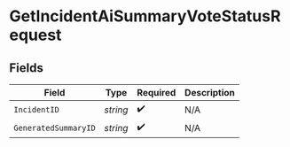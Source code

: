 # GetIncidentAiSummaryVoteStatusRequest


## Fields

| Field                | Type                 | Required             | Description          |
| -------------------- | -------------------- | -------------------- | -------------------- |
| `IncidentID`         | *string*             | :heavy_check_mark:   | N/A                  |
| `GeneratedSummaryID` | *string*             | :heavy_check_mark:   | N/A                  |